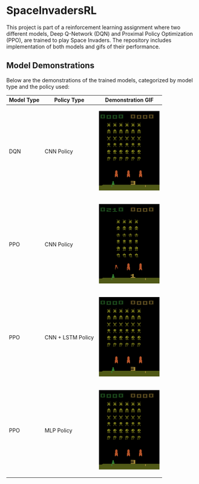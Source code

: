 # SpaceInvadersRL

This project is part of a reinforcement learning assignment where two different models, Deep Q-Network (DQN) and Proximal Policy Optimization (PPO), are trained to play Space Invaders. The repository includes implementation of both models and gifs of their performance.

## Model Demonstrations

Below are the demonstrations of the trained models, categorized by model type and the policy used:

| Model Type | Policy Type  | Demonstration GIF  |
|------------|--------------|--------------------|
| DQN        | CNN Policy   | <p align="center"><img src="assets/gifs/DQN-SpaceInvadersNoFrameskip-v4-CnnPolicy.gif" alt="DQN Model Playing Space Invaders"></p> |
| PPO        | CNN Policy   | <p align="center"><img src="assets/gifs/PPO-SpaceInvadersNoFrameskip-v4-CnnPolicy.gif" alt="PPO Model Playing Space Invaders with CNN Policy"></p> |
| PPO        | CNN + LSTM Policy | <p align="center"><img src="assets/gifs/PPO-SpaceInvadersNoFrameskip-v4-CnnLstm.gif" alt="PPO Model Playing Space Invaders with CNN+LSTM Policy"></p> |
| PPO        | MLP Policy   | <p align="center"><img src="assets/gifs/PPO-SpaceInvadersNoFrameskip-v4-MlpPolicy.gif" alt="PPO Model Playing Space Invaders with MLP Policy"></p> |
